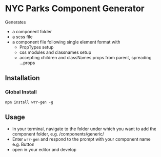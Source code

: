 # NYC Parks Component Generator

Generates

- a component folder
- a scss file
- a component file following single element format with
  - PropTypes setup
  - css modules and classnames setup
  - accepting children and classNames props from parent, spreading ...props

## Installation

### Global Install

`npm install wrr-gen -g`

## Usage

- In your terminal, navigate to the folder under which you want to add the component folder, e.g. /components/generic/
- Enter `wrr-gen` and respond to the prompt with your component name e.g. Button
- open in your editor and develop
